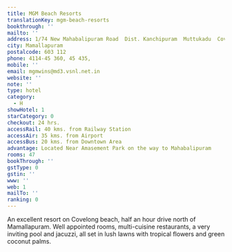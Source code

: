 ```yaml
---
title: MGM Beach Resorts
translationKey: mgm-beach-resorts
bookthrough: ''
mailto: ''
address: 1/74 New Mahabalipuram Road  Dist. Kanchipuram  Muttukadu  Covelong
city: Mamallapuram
postalcode: 603 112
phone: 4114-45 360, 45 435,
mobile: ''
email: mgmwins@md3.vsnl.net.in
website: ''
note: ''
type: hotel
category:
  - H
showHotel: 1
starCategory: 0
checkout: 24 hrs.
accessRail: 40 kms. from Railway Station
accessAir: 35 kms. from Airport
accessBus: 20 kms. from Downtown Area
advantage: Located Near Amasement Park on the way to Mahabalipuram
rooms: 47
bookThrough: ''
gstType: 0
gstin: ''
www: ''
web: 1
mailTo: ''
ranking: 0
---
```







An excellent resort on Covelong beach, half an hour drive north of Mamallapuram. Well appointed rooms, multi-cuisine restaurants, a very inviting pool and jacuzzi, all set in lush lawns with tropical flowers and green coconut palms.